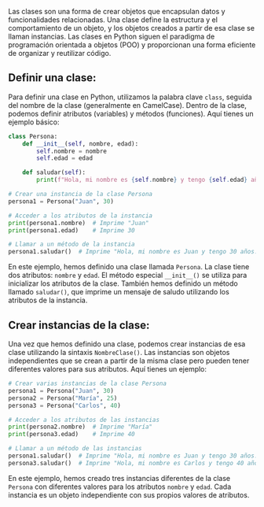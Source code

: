 Las clases son una forma de crear objetos que encapsulan datos y funcionalidades relacionadas. Una clase define la estructura y el comportamiento de un objeto, y los objetos creados a partir de esa clase se llaman instancias. Las clases en Python siguen el paradigma de programación orientada a objetos (POO) y proporcionan una forma eficiente de organizar y reutilizar código.

## Definir una clase:
Para definir una clase en Python, utilizamos la palabra clave `class`, seguida del nombre de la clase (generalmente en CamelCase). Dentro de la clase, podemos definir atributos (variables) y métodos (funciones). Aquí tienes un ejemplo básico:

```python
class Persona:
    def __init__(self, nombre, edad):
        self.nombre = nombre
        self.edad = edad

    def saludar(self):
        print(f"Hola, mi nombre es {self.nombre} y tengo {self.edad} años.")

# Crear una instancia de la clase Persona
persona1 = Persona("Juan", 30)

# Acceder a los atributos de la instancia
print(persona1.nombre)  # Imprime "Juan"
print(persona1.edad)    # Imprime 30

# Llamar a un método de la instancia
persona1.saludar()  # Imprime "Hola, mi nombre es Juan y tengo 30 años."
```

En este ejemplo, hemos definido una clase llamada `Persona`. La clase tiene dos atributos: `nombre` y `edad`. El método especial `__init__()` se utiliza para inicializar los atributos de la clase. También hemos definido un método llamado `saludar()`, que imprime un mensaje de saludo utilizando los atributos de la instancia.

## Crear instancias de la clase:
Una vez que hemos definido una clase, podemos crear instancias de esa clase utilizando la sintaxis `NombreClase()`. Las instancias son objetos independientes que se crean a partir de la misma clase pero pueden tener diferentes valores para sus atributos. Aquí tienes un ejemplo:

```python
# Crear varias instancias de la clase Persona
persona1 = Persona("Juan", 30)
persona2 = Persona("María", 25)
persona3 = Persona("Carlos", 40)

# Acceder a los atributos de las instancias
print(persona2.nombre)  # Imprime "María"
print(persona3.edad)    # Imprime 40

# Llamar a un método de las instancias
persona1.saludar()  # Imprime "Hola, mi nombre es Juan y tengo 30 años."
persona3.saludar()  # Imprime "Hola, mi nombre es Carlos y tengo 40 años."
```

En este ejemplo, hemos creado tres instancias diferentes de la clase `Persona` con diferentes valores para los atributos `nombre` y `edad`. Cada instancia es un objeto independiente con sus propios valores de atributos.
